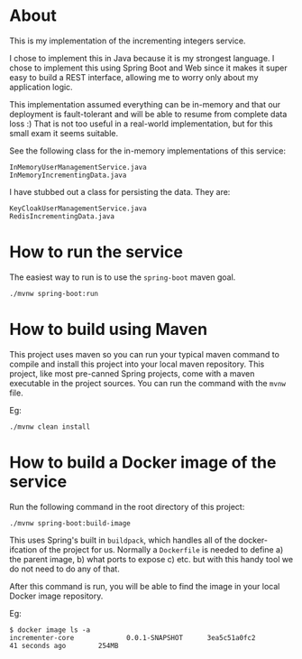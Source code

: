 # About
This is my implementation of the incrementing integers service.

I chose to implement this in Java because it is my strongest language.
I chose to implement this using Spring Boot and Web since it makes it super easy to build a REST interface, allowing me to worry only about my application logic. 

This implementation assumed everything can be in-memory and that our deployment is fault-tolerant and will be able to resume from complete data loss :) That is not too useful in a real-world implementation, but for this small exam it seems suitable.

See the following class for the in-memory implementations of this service:
```
InMemoryUserManagementService.java
InMemoryIncrementingData.java
``` 

I have stubbed out a class for persisting the data. They are:
```
KeyCloakUserManagementService.java
RedisIncrementingData.java
``` 

# How to run the service
The easiest way to run is to use the `spring-boot` maven goal.
```
./mvnw spring-boot:run
```


# How to build using Maven
This project uses maven so you can run your typical maven command to compile and install this project into your local maven repository. This project, like most pre-canned Spring projects, come with a maven executable in the project sources. You can run the command with the `mvnw` file.

Eg:
```
./mvnw clean install
```


# How to build a Docker image of the service
Run the following command in the root directory of this project:
```
./mvnw spring-boot:build-image
```
This uses Spring's built in `buildpack`, which handles all of the docker-ifcation of the project for us. Normally a `Dockerfile` is needed to define a) the parent image, b) what ports to expose c) etc. but with this handy tool we do not need to do any of that.

After this command is run, you will be able to find the image in your local Docker image repository.

Eg:
```
$ docker image ls -a
incrementer-core             0.0.1-SNAPSHOT      3ea5c51a0fc2        41 seconds ago        254MB
``` 
